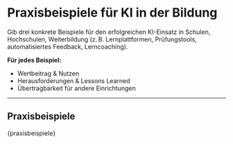 <!-- praxisbeispiele.md -->
# Praxisbeispiele für KI in der Bildung

Gib drei konkrete Beispiele für den erfolgreichen KI-Einsatz in Schulen, Hochschulen, Weiterbildung (z. B. Lernplattformen, Prüfungstools, automatisiertes Feedback, Lerncoaching).

**Für jedes Beispiel:**
- Wertbeitrag & Nutzen
- Herausforderungen & Lessons Learned
- Übertragbarkeit für andere Einrichtungen

---

## Praxisbeispiele

{praxisbeispiele}